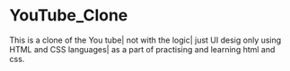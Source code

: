 # YouTube_Clone
This is a clone of the You tube| not with the logic| just  UI desig only using HTML and CSS languages| as a part of practising and learning html and css.
